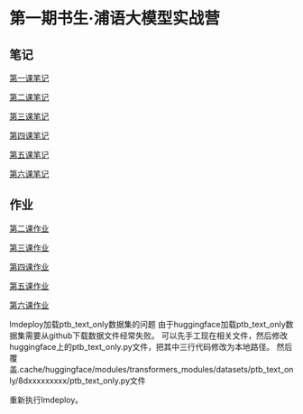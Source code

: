 # 第一期书生·浦语大模型实战营

## 笔记

[第一课笔记](https://plateass.github.io/class1)

[第二课笔记](https://plateass.github.io/class2)

[第三课笔记](https://plateass.github.io/class3)

[第四课笔记](https://plateass.github.io/class4)

[第五课笔记](https://plateass.github.io/class5)

[第六课笔记](https://plateass.github.io/class6)

## 作业

[第二课作业](https://plateass.github.io/work2)

[第三课作业](https://plateass.github.io/work3)

[第四课作业](https://plateass.github.io/work4)

[第五课作业](https://plateass.github.io/work5)

[第六课作业](https://plateass.github.io/work6)

lmdeploy加载ptb_text_only数据集的问题
由于huggingface加载ptb_text_only数据集需要从github下载数据文件经常失败。
可以先手工现在相关文件，然后修改huggingface上的ptb_text_only.py文件，把其中三行代码修改为本地路径。
然后覆盖.cache/huggingface/modules/transformers_modules/datasets/ptb_text_only/8dxxxxxxxxx/ptb_text_only.py文件

重新执行lmdeploy。